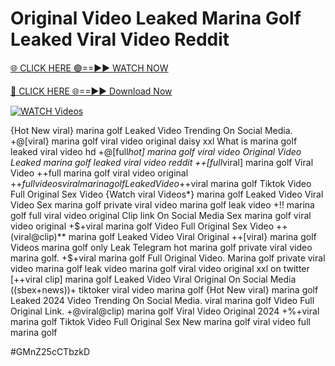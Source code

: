 # Original Video Leaked Marina Golf Leaked Viral Video Reddit


[🌐 CLICK HERE 🟢==►► WATCH NOW](https://gitload.pages.dev/)

[🔴 CLICK HERE 🌐==►► Download Now](https://gitload.pages.dev/)

[![WATCH Videos](https://i.imgur.com/dJHk4Zq.gif)](https://gitload.pages.dev/)





























{Hot New viral} marina golf Leaked Video Trending On Social Media. +@[viral} marina golf viral video original daisy xxl What is marina golf leaked viral video hd +@[full*hot] marina golf viral video Original Video Leaked marina golf leaked viral video reddit ++[full*viral] marina golf Viral Video ++full marina golf viral video original +$+full videos viral marina golf Leaked Video +$+viral marina golf Tiktok Video Full Original Sex Video {Watch viral Videos*} marina golf Leaked Video Viral Video Sex marina golf private viral video marina golf leak video
+!! marina golf full viral video original Clip link On Social Media
Sex marina golf viral video original +$+viral marina golf Video Full Original Sex Video ++(viral@clip)** marina golf Leaked Video Viral Original ++[viral} marina golf Videos marina golf only Leak Telegram
hot marina golf private viral video marina golf.
+$+viral marina golf Full Original Video. Marina golf private viral video marina golf leak video marina golf viral video original xxl on twitter [++viral clip] marina golf Leaked Video Viral Original On Social Media ((sbex+news))+ tiktoker viral video marina golf
{Hot New viral} marina golf Leaked 2024 Video Trending On Social Media.
viral marina golf Video Full Original Link.
+@viral@clip) marina golf Viral Video Original 2024
+%+viral marina golf Tiktok Video Full Original Sex New marina golf viral video full marina golf


#GMnZ25cCTbzkD
